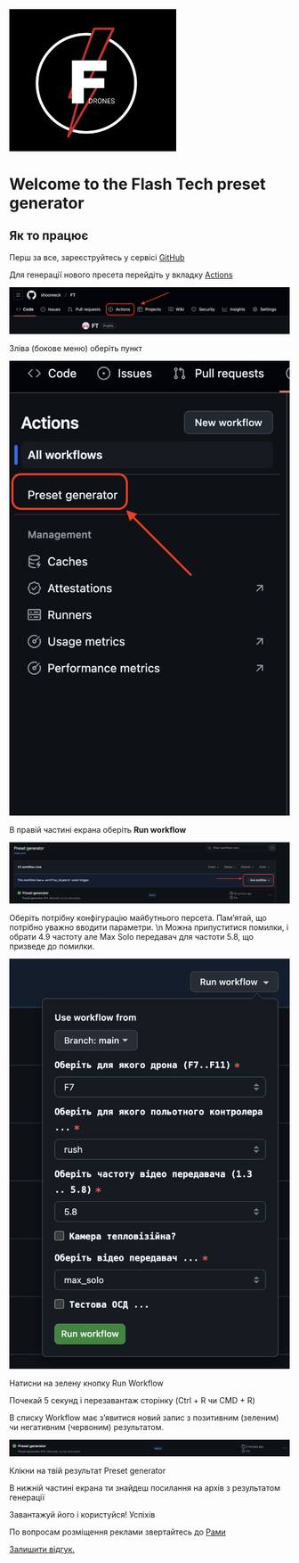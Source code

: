 <img src="Addition/logo.png" hight="300" width="300" >
<h1> Welcome to the Flash Tech preset generator </h1>
<h2>Як то працює</h2>
<p>Перш за все, зареєструйтесь у сервісі <a href="https://github.com/signup">GitHub</a></p>
<p>Для генерації нового пресета перейдіть у вкладку <a href="https://github.com/shooreeck/FT/actions">Actions</a></p>
<img src="Addition/actions.png">
<p>Зліва (бокове меню) оберіть пункт <a href="https://github.com/shooreeck/FT/actions/workflows/main.yml"Preset Generator></a></p>
<img src="Addition/pg.png">
<p>В правій частині екрана оберіть <b>Run workflow</b></p>
<img src="Addition/rw.png">
<p>Оберіть потрібну конфігурацію майбутнього персета. Памʼятай, що потрібно уважно вводити параметри. \n Можна припуститися помилки, і обрати 4.9 частоту але Max Solo передавач для частоти 5.8, що призведе до помилки.</p>
<img src="Addition/bl.png">
<p>Натисни на зелену кнопку Run Workflow</p>
<p>Почекай 5 секунд і перезавантаж сторінку (Ctrl + R чи CMD + R)</p>
<p>В списку Workflow має зʼявитися новий запис з позитивним (зеленим) чи негативним (червоним) результатом. </p>
<img src="Addition/positive.png">
<p>Клікни на твій результат Preset generator</p>
<p>В нижній частині екрана ти знайдеш посилання на архів з результатом генерації</p>
<p>Завантажуй його і користуйся! Успіхів</p>

<p>По вопросам розміщення реклами звертайтесь до <a href="mailto:shooreeck.ua@gmail.com">Рами</a></p>
<p><a href="https://docs.google.com/forms/d/e/1FAIpQLScuaedns5R30ZW30uu0rBmSZW7Cbog2GkImIZU2Ywx14ZPsRw/viewform?usp=header">Залишити відгук.</a></p>





